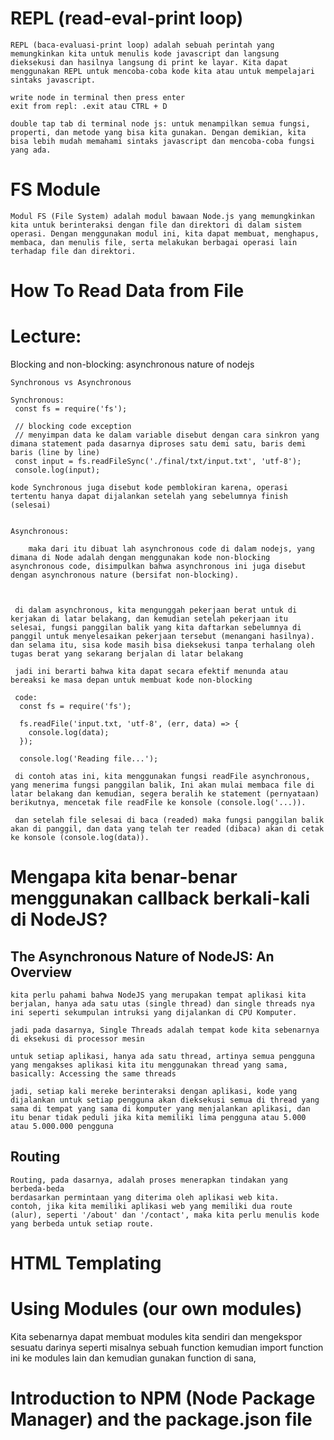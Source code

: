 # REPL (read-eval-print loop)
    REPL (baca-evaluasi-print loop) adalah sebuah perintah yang memungkinkan kita untuk menulis kode javascript dan langsung dieksekusi dan hasilnya langsung di print ke layar. Kita dapat menggunakan REPL untuk mencoba-coba kode kita atau untuk mempelajari sintaks javascript.

    write node in terminal then press enter
    exit from repl: .exit atau CTRL + D

    double tap tab di terminal node js: untuk menampilkan semua fungsi, properti, dan metode yang bisa kita gunakan. Dengan demikian, kita bisa lebih mudah memahami sintaks javascript dan mencoba-coba fungsi yang ada.

# FS Module
    Modul FS (File System) adalah modul bawaan Node.js yang memungkinkan kita untuk berinteraksi dengan file dan direktori di dalam sistem operasi. Dengan menggunakan modul ini, kita dapat membuat, menghapus, membaca, dan menulis file, serta melakukan berbagai operasi lain terhadap file dan direktori.

# How To Read Data from File


# Lecture:
 Blocking and non-blocking:
    asynchronous nature of nodejs

    Synchronous vs Asynchronous

    Synchronous:
     const fs = require('fs');
     
     // blocking code exception
     // menyimpan data ke dalam variable disebut dengan cara sinkron yang dimana statement pada dasarnya diproses satu demi satu, baris demi baris (line by line)
     const input = fs.readFileSync('./final/txt/input.txt', 'utf-8');
     console.log(input);

    kode Synchronous juga disebut kode pemblokiran karena, operasi tertentu hanya dapat dijalankan setelah yang sebelumnya finish (selesai)


    Asynchronous:
        
        maka dari itu dibuat lah asynchronous code di dalam nodejs, yang dimana di Node adalah dengan menggunakan kode non-blocking asynchronous code, disimpulkan bahwa asynchronous ini juga disebut dengan asynchronous nature (bersifat non-blocking).
        


     di dalam asynchronous, kita mengunggah pekerjaan berat untuk di kerjakan di latar belakang, dan kemudian setelah pekerjaan itu selesai, fungsi panggilan balik yang kita daftarkan sebelumnya di panggil untuk menyelesaikan pekerjaan tersebut (menangani hasilnya). dan selama itu, sisa kode masih bisa dieksekusi tanpa terhalang oleh tugas berat yang sekarang berjalan di latar belakang

     jadi ini berarti bahwa kita dapat secara efektif menunda atau bereaksi ke masa depan untuk membuat kode non-blocking

     code:
      const fs = require('fs');

      fs.readFile('input.txt, 'utf-8', (err, data) => {
        console.log(data);
      });

      console.log('Reading file...');

     di contoh atas ini, kita menggunakan fungsi readFile asynchronous, yang menerima fungsi panggilan balik, Ini akan mulai membaca file di latar belakang dan kemudian, segera beralih ke statement (pernyataan) berikutnya, mencetak file readFile ke konsole (console.log('...)).

     dan setelah file selesai di baca (readed) maka fungsi panggilan balik akan di panggil, dan data yang telah ter readed (dibaca) akan di cetak ke konsole (console.log(data)).

     
   
   
# Mengapa kita benar-benar menggunakan callback berkali-kali di NodeJS?
 ## The Asynchronous Nature of NodeJS: An Overview
    kita perlu pahami bahwa NodeJS yang merupakan tempat aplikasi kita berjalan, hanya ada satu utas (single thread) dan single threads nya ini seperti sekumpulan intruksi yang dijalankan di CPU Komputer.

    jadi pada dasarnya, Single Threads adalah tempat kode kita sebenarnya di eksekusi di processor mesin

    untuk setiap aplikasi, hanya ada satu thread, artinya semua pengguna yang mengakses aplikasi kita itu menggunakan thread yang sama,
    basically: Accessing the same threads

    jadi, setiap kali mereke berinteraksi dengan aplikasi, kode yang dijalankan untuk setiap pengguna akan dieksekusi semua di thread yang sama di tempat yang sama di komputer yang menjalankan aplikasi, dan itu benar tidak peduli jika kita memiliki lima pengguna atau 5.000 atau 5.000.000 pengguna


## Routing
    Routing, pada dasarnya, adalah proses menerapkan tindakan yang berbeda-beda
    berdasarkan permintaan yang diterima oleh aplikasi web kita.
    contoh, jika kita memiliki aplikasi web yang memiliki dua route (alur), seperti '/about' dan '/contact', maka kita perlu menulis kode yang berbeda untuk setiap route.

    

# HTML Templating




# Using Modules (our own modules)
 Kita sebenarnya dapat membuat modules kita sendiri dan mengekspor sesuatu darinya seperti misalnya sebuah function kemudian import function ini ke modules lain dan kemudian gunakan function di sana,

# Introduction to NPM (Node Package Manager) and the package.json file
    